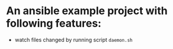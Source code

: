 # An ansible example project with following features:
- watch files changed by running script `daemon.sh`
